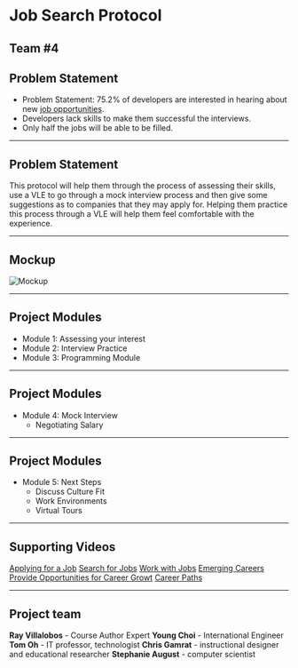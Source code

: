 <!-- .slide: data-state="title" -->
# Job Search Protocol
Team #4
---

## Problem Statement

- Problem Statement: 75.2% of developers are interested in hearing about new [job opportunities](https://insights.stackoverflow.com/survey/2017#work).
- Developers lack skills to make them successful the interviews.
- Only half the jobs will be able to be filled.

---
## Problem Statement
This protocol will help them through the process of assessing their skills, use a VLE to go through a mock interview process and then give some suggestions as to companies that they may apply for. Helping them practice this process through a VLE will help them feel comfortable with the experience.

---
## Mockup

![Mockup](https://www.dropbox.com/s/93owu466cqg4h4b/2017-07-12_15-59-15.png)

---

## Project Modules

- Module 1: Assessing your interest
- Module 2: Interview Practice
- Module 3: Programming Module

---

## Project Modules
- Module 4: Mock Interview 
  - Negotiating Salary

---

## Project Modules
- Module 5: Next Steps
  - Discuss Culture Fit
  - Work Environments
  - Virtual Tours

---

## Supporting Videos
[Applying for a Job](https://www.lynda.com/Graphic-Design-tutorials/Applying-job/577558/632195-4.html)
[Search for Jobs](https://www.lynda.com/LinkedIn-tutorials/Search-jobs/595944/599586-4.html)
[Work with Jobs](https://www.lynda.com/QuickBooks-Pro-tutorials/Work-jobs/504791/571015-4.html)
[Emerging Careers](https://www.lynda.com/Data-Science-tutorials/Emerging-careers/475941/517493-4.html)
[Provide Opportunities for Career Growt](https://www.lynda.com/Business-Skills-tutorials/Provide-opportunities-career-growth/570964/619649-4.html)
[Career Paths](https://www.lynda.com/Web-Documentaries-tutorials/Career-Paths/56647/58727-4.html)

---

## Project team
**Ray Villalobos** - Course Author Expert
**Young Choi** - International Engineer
**Tom Oh** - IT professor, technologist
**Chris Gamrat** - instructional designer and educational researcher
**Stephanie August** - computer scientist

